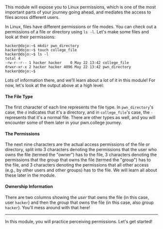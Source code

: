 This module will expose you to Linux permissions, which is one of the most important parts of your journey going ahead, and mediates the access to files across different users.

In Linux, files have different permissions or file modes.
You can check out a permissions of a file or directory using `ls -l`.
Let's make some files and look at their permissions:

```console
hacker@dojo:~$ mkdir pwn_directory
hacker@dojo:~$ touch college_file
hacker@dojo:~$ ls -l
total 4
-rw-r--r-- 1 hacker hacker    0 May 22 13:42 college_file
drwxr-xr-x 2 hacker hacker 4096 May 22 13:42 pwn_directory
hacker@dojo:~$
```

Lots of information there, and we'll learn about a lot of it in this module!
For now, let's look at the output above at a high level:

#### The File Type

The first character of each line represents the file type.
In `pwn_directory`'s case, the `d` indicates that it's a directory, and in `college_file`'s case, the `-` represents that it's a normal file.
There are other types as well, and you will encounter some of them later in your pwn.college journey.

#### The Permissions

The next nine characters are the actual access permissions of the file or directory, split into 3 characters denoting the permissions that the user who owns the file (termed the "owner") has to the file, 3 characters denoting the permissions that the group that owns the file (termed the "group") has to the file, and 3 characters denoting the permissions that all other access (e.g., by other users and other groups) has to the file.
We will learn all about these later in the module.

#### Ownership Information

There are two columns showing the _user_ that owns the file (in this case, user `hacker`) and then the _group_ that owns the file (in this case, also group `hacker`).
You'll mess around with that here!



----

In this module, you will practice perceiving permissions.
Let's get started!
